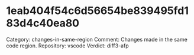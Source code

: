 # 1eab404f54c6d56654be839495fd183d4c40ea80

Category: changes-in-same-region
Comment: Changes made in the same code region.
Repository: vscode
Verdict: diff3-afp